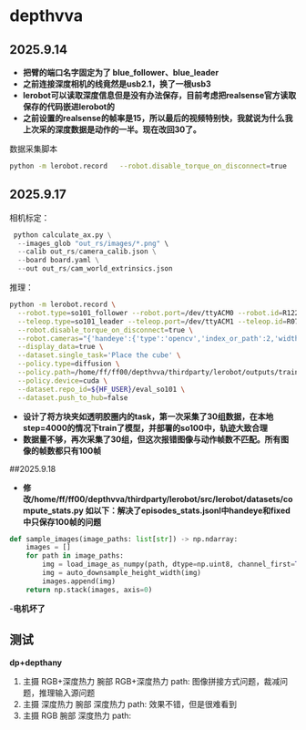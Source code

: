 # depthvva
## 2025.9.14
- **把臂的端口名字固定为了 blue_follower、blue_leader**
- **之前连接深度相机的线竟然是usb2.1，换了一根usb3**
- **lerobot可以读取深度信息但是没有办法保存，目前考虑把realsense官方读取保存的代码嵌进lerobot的**
- **之前设置的realsense的帧率是15，所以最后的视频特别快，我就说为什么我上次采的深度数据是动作的一半。现在改回30了。**

数据采集脚本
```bash
python -m lerobot.record   --robot.disable_torque_on_disconnect=true         --robot.type=so101_follower     --robot.port=/dev/blue_follower         --robot.id=R12253310      --robot.cameras="{'handeye':{'type':'opencv','index_or_path':10,'width':640,'height':480,'fps':30},'fixed':{'type':'intelrealsense','serial_number_or_name':'250122073394','width':640,'height':480,'fps':30,'use_depth':true}}"    --teleop.type=so101_leader        --teleop.port=/dev/blue_leader  --teleop.id=R07253310   --display_data=true       --dataset.root="$HOME/datasets/lerobot/so101"   --dataset.push_to_hub=false       --dataset.repo_id="local/so101"         --dataset.num_episodes=10       --dataset.episode_time_s=20       --dataset.single_task='Place the tape'  --dataset.fps=30
```
## 2025.9.17
相机标定：

```py
 python calculate_ax.py \
  --images_glob "out_rs/images/*.png" \
  --calib out_rs/camera_calib.json \
  --board board.yaml \
  --out out_rs/cam_world_extrinsics.json
```
推理：
```bash
python -m lerobot.record \
  --robot.type=so101_follower --robot.port=/dev/ttyACM0 --robot.id=R12253310 \
  --teleop.type=so101_leader --teleop.port=/dev/ttyACM1 --teleop.id=R07253310 \
  --robot.disable_torque_on_disconnect=true \
  --robot.cameras="{'handeye':{'type':'opencv','index_or_path':2,'width':640,'height':480,'fps':30},'fixed':{'type':'intelrealsense','serial_number_or_name':'250122073394','width':640,'height':480,'fps':30}}"  \
  --display_data=true \
  --dataset.single_task='Place the cube' \
  --policy.type=diffusion \
  --policy.path=/home/ff/ff00/depthvva/thirdparty/lerobot/outputs/train/diffusion_so101_exp/checkpoints/lastpretrained_model \
  --policy.device=cuda \
  --dataset.repo_id=${HF_USER}/eval_so101 \
  --dataset.push_to_hub=false
  ```
- **设计了将方块夹如透明胶圈内的task，第一次采集了30组数据，在本地step=4000的情况下train了模型，并部署的so100中，轨迹大致合理**
- **数据量不够，再次采集了30组，但这次报错图像与动作帧数不匹配。所有图像的帧数都只有100帧**

##2025.9.18
- **修改/home/ff/ff00/depthvva/thirdparty/lerobot/src/lerobot/datasets/compute_stats.py 
如以下：解决了episodes_stats.jsonl中handeye和fixed中只保存100帧的问题**

```py
def sample_images(image_paths: list[str]) -> np.ndarray:
    images = []
    for path in image_paths:
        img = load_image_as_numpy(path, dtype=np.uint8, channel_first=True)
        img = auto_downsample_height_width(img)
        images.append(img)
    return np.stack(images, axis=0)
```

-**电机坏了**


## 测试
**dp+depthany**
1. 主摄 RGB+深度热力 腕部 RGB+深度热力 path:
   图像拼接方式问题，裁减问题，推理输入源问题
2. 主摄 深度热力     腕部 深度热力 path:
   效果不错，但是很难看到
3. 主摄 RGB         腕部 深度热力 path: